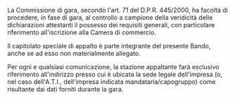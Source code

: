 La Commissione di gara, secondo l'art. 71 del D.P.R. 445/2000, ha facoltà di procedere, in fase di gara, al controllo a campione della veridicità delle dichiarazioni attestanti il possesso dei requisiti generali, con particolare riferimento all'iscrizione alla Camera di commercio.

Il capitolato speciale di appalto è parte integrante del presente Bando, anche se ad esso non materialmente allegato.

Per ogni e qualsiasi comunicazione, la stazione appaltante farà esclusivo riferimento all'indirizzo presso cui è ubicata la sede legale dell'impresa (o, nel caso dell'A.T.I., dell'impresa indicata mandataria/capogruppo) come risultante dai dati forniti durante la gara.